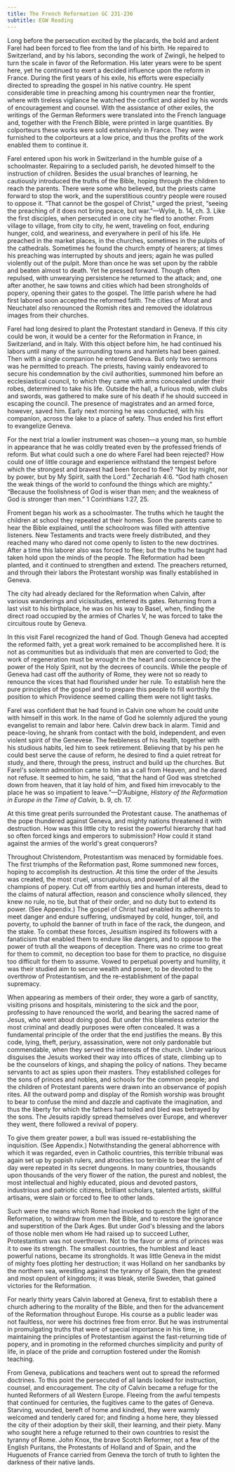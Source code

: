 ```yaml
---
title: The French Reformation GC 231-236
subtitle: EGW Reading
---
```


Long before the persecution excited by the placards, the bold and ardent Farel had been forced to flee from the land of his birth. He repaired to Switzerland, and by his labors, seconding the work of Zwingli, he helped to turn the scale in favor of the Reformation. His later years were to be spent here, yet he continued to exert a decided influence upon the reform in France. During the first years of his exile, his efforts were especially directed to spreading the gospel in his native country. He spent considerable time in preaching among his countrymen near the frontier, where with tireless vigilance he watched the conflict and aided by his words of encouragement and counsel. With the assistance of other exiles, the writings of the German Reformers were translated into the French language and, together with the French Bible, were printed in large quantities. By colporteurs these works were sold extensively in France. They were furnished to the colporteurs at a low price, and thus the profits of the work enabled them to continue it.

Farel entered upon his work in Switzerland in the humble guise of a schoolmaster. Repairing to a secluded parish, he devoted himself to the instruction of children. Besides the usual branches of learning, he cautiously introduced the truths of the Bible, hoping through the children to reach the parents. There were some who believed, but the priests came forward to stop the work, and the superstitious country people were roused to oppose it. “That cannot be the gospel of Christ,” urged the priest, “seeing the preaching of it does not bring peace, but war.”—Wylie, b. 14, ch. 3. Like the first disciples, when persecuted in one city he fled to another. From village to village, from city to city, he went, traveling on foot, enduring hunger, cold, and weariness, and everywhere in peril of his life. He preached in the market places, in the churches, sometimes in the pulpits of the cathedrals. Sometimes he found the church empty of hearers; at times his preaching was interrupted by shouts and jeers; again he was pulled violently out of the pulpit. More than once he was set upon by the rabble and beaten almost to death. Yet he pressed forward. Though often repulsed, with unwearying persistence he returned to the attack; and, one after another, he saw towns and cities which had been strongholds of popery, opening their gates to the gospel. The little parish where he had first labored soon accepted the reformed faith. The cities of Morat and Neuchatel also renounced the Romish rites and removed the idolatrous images from their churches.

Farel had long desired to plant the Protestant standard in Geneva. If this city could be won, it would be a center for the Reformation in France, in Switzerland, and in Italy. With this object before him, he had continued his labors until many of the surrounding towns and hamlets had been gained. Then with a single companion he entered Geneva. But only two sermons was he permitted to preach. The priests, having vainly endeavored to secure his condemnation by the civil authorities, summoned him before an ecclesiastical council, to which they came with arms concealed under their robes, determined to take his life. Outside the hall, a furious mob, with clubs and swords, was gathered to make sure of his death if he should succeed in escaping the council. The presence of magistrates and an armed force, however, saved him. Early next morning he was conducted, with his companion, across the lake to a place of safety. Thus ended his first effort to evangelize Geneva.

For the next trial a lowlier instrument was chosen—a young man, so humble in appearance that he was coldly treated even by the professed friends of reform. But what could such a one do where Farel had been rejected? How could one of little courage and experience withstand the tempest before which the strongest and bravest had been forced to flee? “Not by might, nor by power, but by My Spirit, saith the Lord.” Zechariah 4:6. “God hath chosen the weak things of the world to confound the things which are mighty.” “Because the foolishness of God is wiser than men; and the weakness of God is stronger than men.” 1 Corinthians 1:27, 25.

Froment began his work as a schoolmaster. The truths which he taught the children at school they repeated at their homes. Soon the parents came to hear the Bible explained, until the schoolroom was filled with attentive listeners. New Testaments and tracts were freely distributed, and they reached many who dared not come openly to listen to the new doctrines. After a time this laborer also was forced to flee; but the truths he taught had taken hold upon the minds of the people. The Reformation had been planted, and it continued to strengthen and extend. The preachers returned, and through their labors the Protestant worship was finally established in Geneva.

The city had already declared for the Reformation when Calvin, after various wanderings and vicissitudes, entered its gates. Returning from a last visit to his birthplace, he was on his way to Basel, when, finding the direct road occupied by the armies of Charles V, he was forced to take the circuitous route by Geneva.

In this visit Farel recognized the hand of God. Though Geneva had accepted the reformed faith, yet a great work remained to be accomplished here. It is not as communities but as individuals that men are converted to God; the work of regeneration must be wrought in the heart and conscience by the power of the Holy Spirit, not by the decrees of councils. While the people of Geneva had cast off the authority of Rome, they were not so ready to renounce the vices that had flourished under her rule. To establish here the pure principles of the gospel and to prepare this people to fill worthily the position to which Providence seemed calling them were not light tasks.

Farel was confident that he had found in Calvin one whom he could unite with himself in this work. In the name of God he solemnly adjured the young evangelist to remain and labor here. Calvin drew back in alarm. Timid and peace-loving, he shrank from contact with the bold, independent, and even violent spirit of the Genevese. The feebleness of his health, together with his studious habits, led him to seek retirement. Believing that by his pen he could best serve the cause of reform, he desired to find a quiet retreat for study, and there, through the press, instruct and build up the churches. But Farel's solemn admonition came to him as a call from Heaven, and he dared not refuse. It seemed to him, he said, “that the hand of God was stretched down from heaven, that it lay hold of him, and fixed him irrevocably to the place he was so impatient to leave.”—D'Aubigne, _History of the Reformation in Europe in the Time of Calvin,_ b. 9, ch. 17.

At this time great perils surrounded the Protestant cause. The anathemas of the pope thundered against Geneva, and mighty nations threatened it with destruction. How was this little city to resist the powerful hierarchy that had so often forced kings and emperors to submission? How could it stand against the armies of the world's great conquerors?

Throughout Christendom, Protestantism was menaced by formidable foes. The first triumphs of the Reformation past, Rome summoned new forces, hoping to accomplish its destruction. At this time the order of the Jesuits was created, the most cruel, unscrupulous, and powerful of all the champions of popery. Cut off from earthly ties and human interests, dead to the claims of natural affection, reason and conscience wholly silenced, they knew no rule, no tie, but that of their order, and no duty but to extend its power. (See Appendix.) The gospel of Christ had enabled its adherents to meet danger and endure suffering, undismayed by cold, hunger, toil, and poverty, to uphold the banner of truth in face of the rack, the dungeon, and the stake. To combat these forces, Jesuitism inspired its followers with a fanaticism that enabled them to endure like dangers, and to oppose to the power of truth all the weapons of deception. There was no crime too great for them to commit, no deception too base for them to practice, no disguise too difficult for them to assume. Vowed to perpetual poverty and humility, it was their studied aim to secure wealth and power, to be devoted to the overthrow of Protestantism, and the re-establishment of the papal supremacy.

When appearing as members of their order, they wore a garb of sanctity, visiting prisons and hospitals, ministering to the sick and the poor, professing to have renounced the world, and bearing the sacred name of Jesus, who went about doing good. But under this blameless exterior the most criminal and deadly purposes were often concealed. It was a fundamental principle of the order that the end justifies the means. By this code, lying, theft, perjury, assassination, were not only pardonable but commendable, when they served the interests of the church. Under various disguises the Jesuits worked their way into offices of state, climbing up to be the counselors of kings, and shaping the policy of nations. They became servants to act as spies upon their masters. They established colleges for the sons of princes and nobles, and schools for the common people; and the children of Protestant parents were drawn into an observance of popish rites. All the outward pomp and display of the Romish worship was brought to bear to confuse the mind and dazzle and captivate the imagination, and thus the liberty for which the fathers had toiled and bled was betrayed by the sons. The Jesuits rapidly spread themselves over Europe, and wherever they went, there followed a revival of popery.

To give them greater power, a bull was issued re-establishing the inquisition. (See Appendix.) Notwithstanding the general abhorrence with which it was regarded, even in Catholic countries, this terrible tribunal was again set up by popish rulers, and atrocities too terrible to bear the light of day were repeated in its secret dungeons. In many countries, thousands upon thousands of the very flower of the nation, the purest and noblest, the most intellectual and highly educated, pious and devoted pastors, industrious and patriotic citizens, brilliant scholars, talented artists, skillful artisans, were slain or forced to flee to other lands.

Such were the means which Rome had invoked to quench the light of the Reformation, to withdraw from men the Bible, and to restore the ignorance and superstition of the Dark Ages. But under God's blessing and the labors of those noble men whom He had raised up to succeed Luther, Protestantism was not overthrown. Not to the favor or arms of princes was it to owe its strength. The smallest countries, the humblest and least powerful nations, became its strongholds. It was little Geneva in the midst of mighty foes plotting her destruction; it was Holland on her sandbanks by the northern sea, wrestling against the tyranny of Spain, then the greatest and most opulent of kingdoms; it was bleak, sterile Sweden, that gained victories for the Reformation.

For nearly thirty years Calvin labored at Geneva, first to establish there a church adhering to the morality of the Bible, and then for the advancement of the Reformation throughout Europe. His course as a public leader was not faultless, nor were his doctrines free from error. But he was instrumental in promulgating truths that were of special importance in his time, in maintaining the principles of Protestantism against the fast-returning tide of popery, and in promoting in the reformed churches simplicity and purity of life, in place of the pride and corruption fostered under the Romish teaching.

From Geneva, publications and teachers went out to spread the reformed doctrines. To this point the persecuted of all lands looked for instruction, counsel, and encouragement. The city of Calvin became a refuge for the hunted Reformers of all Western Europe. Fleeing from the awful tempests that continued for centuries, the fugitives came to the gates of Geneva. Starving, wounded, bereft of home and kindred, they were warmly welcomed and tenderly cared for; and finding a home here, they blessed the city of their adoption by their skill, their learning, and their piety. Many who sought here a refuge returned to their own countries to resist the tyranny of Rome. John Knox, the brave Scotch Reformer, not a few of the English Puritans, the Protestants of Holland and of Spain, and the Huguenots of France carried from Geneva the torch of truth to lighten the darkness of their native lands.
